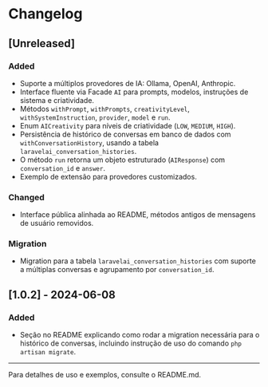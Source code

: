 # Changelog

## [Unreleased]

### Added
- Suporte a múltiplos provedores de IA: Ollama, OpenAI, Anthropic.
- Interface fluente via Facade `AI` para prompts, modelos, instruções de sistema e criatividade.
- Métodos `withPrompt`, `withPrompts`, `creativityLevel`, `withSystemInstruction`, `provider`, `model` e `run`.
- Enum `AICreativity` para níveis de criatividade (`LOW`, `MEDIUM`, `HIGH`).
- Persistência de histórico de conversas em banco de dados com `withConversationHistory`, usando a tabela `laravelai_conversation_histories`.
- O método `run` retorna um objeto estruturado (`AIResponse`) com `conversation_id` e `answer`.
- Exemplo de extensão para provedores customizados.

### Changed
- Interface pública alinhada ao README, métodos antigos de mensagens de usuário removidos.

### Migration
- Migration para a tabela `laravelai_conversation_histories` com suporte a múltiplas conversas e agrupamento por `conversation_id`.

## [1.0.2] - 2024-06-08

### Added
- Seção no README explicando como rodar a migration necessária para o histórico de conversas, incluindo instrução de uso do comando `php artisan migrate`.

---

Para detalhes de uso e exemplos, consulte o README.md. 